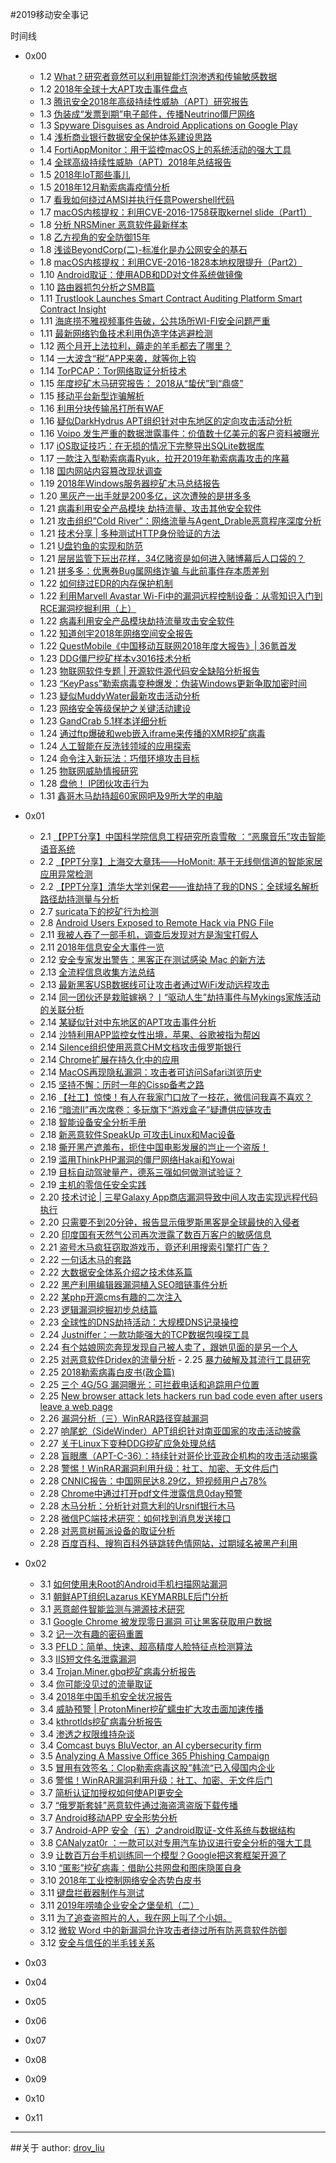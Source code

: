 #2019移动安全事记

时间线

- 0x00
	
	- 1.2 [What？研究者竟然可以利用智能灯泡渗透和传输敏感数据](https://www.freebuf.com/articles/wireless/191927.html)
	- 1.2 [2018年全球十大APT攻击事件盘点](https://www.anquanke.com/post/id/169007)
	- 1.3 [腾讯安全2018年高级持续性威胁（APT）研究报告](https://www.freebuf.com/articles/network/193420.html)
	- 1.3 [伪装成“发票到期”电子邮件，传播Neutrino僵尸网络](https://www.freebuf.com/articles/terminal/192981.html)
	- 1.3 [Spyware Disguises as Android Applications on Google Play](https://blog.trendmicro.com/trendlabs-security-intelligence/spyware-disguises-as-android-applications-on-google-play/)
	- 1.4 [浅析商业银行数据安全保护体系建设思路](http://blog.nsfocus.net/brief-analysis-on-the-construction-of-data-security-protection-system-in-commercial-banks/)
	- 1.4 [FortiAppMonitor：用于监控macOS上的系统活动的强大工具](https://www.freebuf.com/sectool/193258.html)
	- 1.4 [全球高级持续性威胁（APT）2018年总结报告](https://mp.weixin.qq.com/s/sSuTHTLfqAGfaBbopU8yEQ) 
	- 1.5 [2018年IoT那些事儿](https://www.freebuf.com/articles/terminal/193303.html)
	- 1.5 [2018年12月勒索病毒疫情分析](https://www.aqniu.com/threat-alert/42433.html)
	- 1.7 [看我如何绕过AMSI并执行任意Powershell代码](https://www.freebuf.com/articles/system/191753.html)
	- 1.7 [macOS内核提权：利用CVE-2016-1758获取kernel slide（Part1）](https://www.anquanke.com/post/id/169190)
	- 1.8 [分析 NRSMiner 恶意软件最新样本](https://www.anquanke.com/post/id/169142)
	- 1.8 [乙方视角的安全防御15年](https://www.sec-un.org/%e4%b9%99%e6%96%b9%e8%a7%86%e8%a7%92%e7%9a%84%e5%ae%89%e5%85%a8%e9%98%b2%e5%be%a115%e5%b9%b4/)
	- 1.8 [浅谈BeyondCorp(二)-标准化是办公网安全的基石](https://www.secpulse.com/archives/94919.html)
	- 1.8 [macOS内核提权：利用CVE-2016-1828本地权限提升（Part2）](https://www.anquanke.com/post/id/169191)
	- 1.10 [Android取证：使用ADB和DD对文件系统做镜像](https://www.freebuf.com/articles/terminal/193354.html)
	- 1.10 [路由器抓包分析之SMB篇](https://www.freebuf.com/news/193340.html)
	- 1.11 [Trustlook Launches Smart Contract Auditing Platform Smart Contract Insight](https://blog.trustlook.com/2019/01/11/trustlook-launches-smart-contract-auditing-platform-smart-contract-insight/)
	- 1.11 [海底捞不雅视频事件告破，公共场所WI-FI安全问题严重](https://www.freebuf.com/news/194064.html)
	- 1.11 [最新网络钓鱼技术利用伪造字体逃避检测](https://www.aqniu.com/hack-geek/42597.html)
	- 1.12 [两个月开上法拉利，薅走的羊毛都去了哪里？](https://www.freebuf.com/news/193807.html)
	- 1.14 [一大波含“税”APP来袭，就等你上钩](https://www.freebuf.com/news/193852.html)
	- 1.14 [TorPCAP：Tor网络取证分析技术](https://www.freebuf.com/news/193660.html)
	- 1.15 [年度挖矿木马研究报告： 2018从“蛰伏”到“鼎盛”](https://www.aqniu.com/threat-alert/42772.html)
	- 1.15 [移动平台新型诈骗解析](https://www.anquanke.com/post/id/169654)
	- 1.16 [利用分块传输吊打所有WAF](https://www.anquanke.com/post/id/169738)
	- 1.16 [疑似DarkHydrus APT组织针对中东地区的定向攻击活动分析](https://www.anquanke.com/post/id/169736)
	- 1.16 [Voipo 发生严重的数据泄露事件：价值数十亿美元的客户资料被曝光](http://hackernews.cc/archives/24725)
	- 1.17 [iOS取证技巧：在无损的情况下完整导出SQLite数据库](https://www.freebuf.com/news/193684.html)
	- 1.17 [一款注入型勒索病毒Ryuk，拉开2019年勒索病毒攻击的序幕](https://www.freebuf.com/articles/terminal/194060.html)
	- 1.18 [国内网站内容篡改现状调查](https://www.freebuf.com/articles/neopoints/194000.html)
	- 1.19 [2018年Windows服务器挖矿木马总结报告](https://www.freebuf.com/articles/network/194145.html)
	- 1.20 [黑灰产一出手就是200多亿，这次遭殃的是拼多多](https://www.freebuf.com/news/194607.html)
	- 1.21 [病毒利用安全产品模块 劫持流量、攻击其他安全软件](https://www.secpulse.com/archives/95461.html)
	- 1.21 [攻击组织”Cold River”：网络流量与Agent_Drable恶意程序深度分析](https://www.anquanke.com/post/id/169939)
	- 1.21 [技术分享 | 多种测试HTTP身份验证的方法](https://www.freebuf.com/news/193649.html)
	- 1.21 [U盘钓鱼的实现和防范](https://www.freebuf.com/articles/database/194167.html)
	- 1.21 [层层监管下玩出花样，34亿赌资是如何进入赌博幕后人口袋的？](https://www.freebuf.com/articles/database/194219.html)
	- 1.21 [拼多多：优惠券Bug属网络诈骗 与此前事件存本质差别](https://tech.sina.com.cn/i/2019-01-21/doc-ihqfskcn9047969.shtml)
	- 1.22 [如何绕过EDR的内存保护机制](https://www.anquanke.com/post/id/169971)
	- 1.22 [利用Marvell Avastar Wi-Fi中的漏洞远程控制设备：从零知识入门到RCE漏洞挖掘利用（上）](https://www.anquanke.com/post/id/169892)
	- 1.22 [病毒利用安全产品模块劫持流量攻击安全软件](https://www.freebuf.com/articles/paper/194511.html)
	- 1.22 [知道创宇2018年网络空间安全报告](https://www.freebuf.com/vuls/194201.html)
	- 1.22 [QuestMobile《中国移动互联网2018年度大报告》| 36氪首发](http://www.ijiandao.com/2b/baijia/211961.html)
	- 1.23 [DDG僵尸挖矿样本v3016技术分析](https://www.anquanke.com/post/id/170021)
	- 1.23 [物联网软件专题 | 开源软件源代码安全缺陷分析报告](https://www.freebuf.com/articles/paper/194382.html)
	- 1.23 [“KeyPass”勒索病毒变种爆发：伪装Windows更新争取加密时间](https://www.aqniu.com/threat-alert/43078.html)
	- 1.23 [疑似MuddyWater最新攻击活动分析](https://www.freebuf.com/articles/paper/194310.html)
	- 1.23 [网络安全等级保护之关键活动建设](https://www.freebuf.com/articles/network/194113.html)
	- 1.23 [GandCrab 5.1样本详细分析](https://www.anquanke.com/post/id/170149)
	- 1.24 [通过ftp爆破和web嵌入iframe来传播的XMR挖矿病毒](https://www.anquanke.com/post/id/170102)
	- 1.24 [人工智能在反洗钱领域的应用探索](http://www.ijiandao.com/2b/baijia/213131.html)
	- 1.24 [命令注入新玩法：巧借环境攻击目标](https://www.freebuf.com/articles/web/194574.html)
	- 1.25 [物联网威胁情报研究](http://blog.nsfocus.net/research-threat-intelligence-iot/)
	- 1.28 [盘他！ IP团伙攻击行为](https://www.aqniu.com/threat-alert/43350.html)
	- 1.31 [鑫哥木马劫持超60家网吧及9所大学的电脑](https://www.freebuf.com/articles/network/195140.html)



- 0x01
	- 2.1 [【PPT分享】中国科学院信息工程研究所袁雪敬 ：“恶魔音乐”攻击智能语音系统](https://www.inforsec.org/wp/?p=3033)
	- 2.2 [【PPT分享】上海交大章玮——HoMonit: 基于无线侧信道的智能家居应用异常检测](https://www.inforsec.org/wp/?p=3045)
	- 2.2 [【PPT分享】清华大学刘保君——谁劫持了我的DNS：全球域名解析路径劫持测量与分析](https://www.inforsec.org/wp/?p=3038)
	- 2.7 [suricata下的挖矿行为检测](https://www.freebuf.com/articles/network/195171.html)
	- 2.8 [Android Users Exposed to Remote Hack via PNG File](https://www.infosecurity-magazine.com/news/android-users-exposed-to-remote/)
	- 2.11 [我被人吞了一部手机，调查后发现对方是淘宝打假人](https://www.secpulse.com/archives/96599.html)
	- 2.11 [2018年信息安全大事件一览](https://www.freebuf.com/news/195216.html)
	- 2.12 [安全专家发出警告：黑客正在测试感染 Mac 的新方法](http://hackernews.cc/archives/24830)
	- 2.13 [全流程信息收集方法总结](https://www.freebuf.com/articles/database/195169.html)
	- 2.13 [最新黑客USB数据线可让攻击者通过WiFi发动远程攻击](https://www.anquanke.com/post/id/170779)
	- 2.14 [同一团伙还是栽赃嫁祸？丨“驱动人生”劫持事件与Mykings家族活动的关联分析](https://www.freebuf.com/articles/system/195337.html)
	- 2.14 [某疑似针对中东地区的APT攻击事件分析](https://www.freebuf.com/articles/web/195481.html)
	- 2.14 [沙特利用APP监控女性出境，苹果、谷歌被指为帮凶](https://www.freebuf.com/news/195762.html)
	- 2.14 [Silence组织使用恶意CHM文档攻击俄罗斯银行](https://www.freebuf.com/articles/network/195373.html)
	- 2.14 [Chrome扩展在持久化中的应用](https://www.anquanke.com/post/id/170725)
	- 2.14 [MacOS再现隐私漏洞：攻击者可访问Safari浏览历史](https://www.pingwest.com/w/183661)
	- 2.15 [坚持不懈：历时一年的Cissp备考之路](https://www.freebuf.com/articles/others-articles/195497.html)
	- 2.16 [【社工】惊悚！有人在我家门口放了一枝花，微信问我喜不喜欢？](https://www.secpulse.com/archives/97583.html)
	- 2.16 [“暗流II”再次席卷：多玩旗下“游戏盒子”疑遭供应链攻击](https://www.freebuf.com/articles/paper/195669.html)
	- 2.18 [智能设备安全分析手册](http://blog.nsfocus.net/handbook-safety-analysis-intelligent-equipment/)
	- 2.18 [新恶意软件SpeakUp 可攻击Linux和Mac设备](http://www.ijiandao.com/safe/it/225510.html)
	- 2.18 [撕开黑产遮羞布，扼住中国电影发展的岂止一个盗版！](https://www.freebuf.com/articles/database/195711.html)
	- 2.19 [滥用ThinkPHP漏洞的僵尸网络Hakai和Yowai](https://www.freebuf.com/articles/terminal/195498.html)
	- 2.19 [目标自动驾驶量产，德系三强如何做测试验证？](http://geekcar.com/archives/93630)
	- 2.19 [主机的零信任安全实践](http://www.ijiandao.com/safe/cto/225702.html)
	- 2.20 [技术讨论 | 三星Galaxy App商店漏洞导致中间人攻击实现远程代码执行](https://www.freebuf.com/articles/terminal/195484.html)
	- 2.20 [只需要不到20分钟，报告显示俄罗斯黑客是全球最快的入侵者](https://www.freebuf.com/news/196230.html)
	- 2.20 [印度国有天然气公司再次泄露了数百万客户的敏感信息](http://hackernews.cc/archives/24886)
	- 2.21 [盗号木马疯狂窃取游戏币，竟还利用搜索引擎打广告？](https://www.anquanke.com/post/id/171415)
	- 2.22 [一句话木马的套路](https://www.freebuf.com/articles/web/195304.html)
	- 2.22 [大数据安全体系介绍之技术体系篇](https://www.freebuf.com/articles/database/195790.html)
	- 2.22 [黑产利用编辑器漏洞植入SEO暗链事件分析](http://blog.nsfocus.net/analysis-malicious-link-events-black-product-embedded-seo/)
	- 2.22 [某php开源cms有趣的二次注入](https://www.anquanke.com/post/id/170845)
	- 2.23 [逻辑漏洞挖掘初步总结篇](https://www.freebuf.com/articles/web/195837.html)
	- 2.23 [全球性的DNS劫持活动：大规模DNS记录操控](https://www.freebuf.com/articles/network/195791.html)
	- 2.24 [Justniffer：一款功能强大的TCP数据包嗅探工具](https://www.freebuf.com/sectool/195860.html)
	- 2.24 [有个姑娘网恋奔现发现自己被人卖了，跟她见面的是另一个人](https://www.secpulse.com/archives/99232.html)
	- 2.25 [对恶意软件Dridex的流量分析](https://www.freebuf.com/articles/es/195832.html)	- 2.25 [暴力破解及其流行工具研究](https://www.freebuf.com/sectool/195910.html)
	- 2.25 [2018勒索病毒白皮书(政企篇)](https://www.anquanke.com/post/id/171637)
	- 2.25 [三个 4G/5G 漏洞曝光：可拦截电话和追踪用户位置](http://hackernews.cc/archives/24933)
	- 2.25 [New browser attack lets hackers run bad code even after users leave a web page](https://www.zdnet.com/article/new-browser-attack-lets-hackers-run-bad-code-even-after-users-leave-a-web-page/)
	- 2.26 [漏洞分析（三）WinRAR路径穿越漏洞](http://www.gandalf.site/2019/02/winrar.html)
	- 2.27 [响尾蛇（SideWinder）APT组织针对南亚国家的攻击活动披露](https://www.freebuf.com/articles/network/196788.html)
	- 2.27 [关于Linux下变种DDG挖矿应急处理总结](https://www.secpulse.com/archives/99420.html)
	- 2.28 [盲眼鹰（APT-C-36）：持续针对哥伦比亚政企机构的攻击活动揭露](https://www.freebuf.com/articles/system/196110.html)
	- 2.28 [警惕！WinRAR漏洞利用升级：社工、加密、无文件后门](https://www.anquanke.com/post/id/171967)
	- 2.28 [CNNIC报告：中国网民达8.29亿，短视频用户占78%](https://www.pingwest.com/w/184274)
	- 2.28 [Chrome中通过打开pdf文件泄露信息0day预警](https://www.anquanke.com/post/id/172035)
	- 2.28 [木马分析：分析针对意大利的Ursnif银行木马](https://www.freebuf.com/vuls/195909.html)
	- 2.28 [微信PC端技术研究：如何找到消息发送接口](https://www.freebuf.com/geek/196261.html)
	- 2.28 [对恶意树莓派设备的取证分析](https://www.freebuf.com/articles/terminal/196085.html)
	- 2.28 [百度百科、搜狗百科外链跳转色情网站，过期域名被黑产利用](https://www.freebuf.com/news/197015.html)


- 0x02

	- 3.1 [如何使用未Root的Android手机扫描网站漏洞](https://www.freebuf.com/sectool/196167.html)
	- 3.1 [朝鲜APT组织Lazarus KEYMARBLE后门分析](https://www.secpulse.com/archives/99324.html)
	- 3.1 [恶意邮件智能监测与溯源技术研究](https://www.anquanke.com/post/id/172046)
	- 3.1 [Google Chrome 被发现零日漏洞 可让黑客获取用户数据](http://hackernews.cc/archives/24959)
	- 3.2 [记一次有趣的密码重置](https://www.freebuf.com/vuls/196382.html)
	- 3.3 [PFLD：简单、快速、超高精度人脸特征点检测算法](http://www.ijiandao.com/2b/baijia/228301.html)
	- 3.3 [IIS短文件名泄露漏洞](https://www.freebuf.com/news/197148.html)
	- 3.4 [Trojan.Miner.gbq挖矿病毒分析报告](https://www.freebuf.com/articles/network/196594.html)
	- 3.4 [你可能没见过的流量取证](https://www.freebuf.com/articles/network/196374.html)
	- 3.4 [2018年中国手机安全状况报告](https://www.freebuf.com/articles/paper/196664.html)
	- 3.4 [威胁预警 | ProtonMiner挖矿蠕虫扩大攻击面加速传播](https://www.freebuf.com/vuls/197202.html)
	- 3.4 [kthrotlds挖矿病毒分析报告](https://www.anquanke.com/post/id/172111)
	- 3.4 [渗透之权限维持杂谈](https://www.anquanke.com/post/id/171891)
	- 3.4 [Comcast buys BluVector, an AI cybersecurity firm](https://www.zdnet.com/article/comcast-buys-bluvector-an-ai-cybersecurity-firm/)
	- 3.5 [Analyzing A Massive Office 365 Phishing Campaign](https://bartblaze.blogspot.com/2019/03/analysing-massive-office-365-phishing.html)
	- 3.5 [冒用有效签名：Clop勒索病毒这股”韩流“已入侵国内企业](https://www.freebuf.com/articles/terminal/196604.html)
	- 3.6 [警惕！WinRAR漏洞利用升级：社工、加密、无文件后门](https://www.freebuf.com/articles/system/196834.html)
	- 3.7 [简析认证加授权如何使API更安全](https://www.freebuf.com/articles/web/195044.html)
	- 3.7 [“俄罗斯套娃”恶意软件通过海盗湾盗版下载传播](http://hackernews.cc/archives/25013)
	- 3.7 [Android移动APP 安全形势分析](https://www.freebuf.com/news/197155.html)
	- 3.7 [Android-APP 安全（五）之android取证-文件系统与数据结构](https://www.secpulse.com/archives/100184.html)
	- 3.8 [CANalyzat0r ：一款可以对专用汽车协议进行安全分析的强大工具](https://www.freebuf.com/sectool/196778.html)
	- 3.9 [让数百万台手机训练同一个模型？Google把这套框架开源了](http://www.ijiandao.com/2b/baijia/231512.html)
	- 3.10 [“匿影”挖矿病毒：借助公共网盘和图床隐匿自身](https://www.freebuf.com/articles/system/196895.html)
	- 3.10 [2018年工业控制网络安全态势白皮书](https://www.freebuf.com/articles/ics-articles/196647.html)
	- 3.11 [键盘拦截器制作与测试](https://www.freebuf.com/geek/196409.html)
	- 3.11 [2019年唠嗑企业安全之堡垒机（二）](https://www.freebuf.com/articles/es/197394.html)
	- 3.11 [为了追查盗照片的人，我在网上叫了个小姐。](https://www.secpulse.com/archives/100660.html)
	- 3.12 [微软 Word 中的新漏洞允许攻击者绕过所有防恶意软件防御](http://hackernews.cc/archives/25040)
	- 3.12 [安全与信任的半毛钱关系](https://www.sec-un.org/%e5%ae%89%e5%85%a8%e4%b8%8e%e4%bf%a1%e4%bb%bb%e7%9a%84%e5%8d%8a%e6%af%9b%e9%92%b1%e5%85%b3%e7%b3%bb/)







- 0x03

- 0x04

- 0x05

- 0x06

- 0x07

- 0x08
	
- 0x09

- 0x10

- 0x11


****

##关于
author: [drov_liu](none)